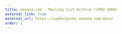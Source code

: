 ```yaml
---
title: venona.com - Mailing List Archive (1992-2000)
external_link: true
external_url: https://cypherpunks.venona.com/date/
order: 1
---
```

